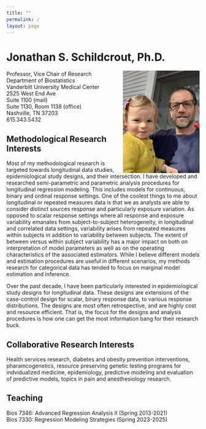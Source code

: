 ```yaml
---
title: ""
permalink: /
layout: page
---
```


# Jonathan S. Schildcrout, Ph.D.

<img  style="float: right;" src="ADF34C67-2B3D-4EE5-B061-C8332D3EA43D.jpg" width="200"/>

Professor, Vice Chair of Research\
Department of Biostatistics\
Vanderbilt University Medical Center\
2525 West End Ave\
Suite 1100 (mail)\
Suite 1130, Room 1138 (office)\
Nashville, TN 37203\
615.343.5432 
 
## Methodological Research Interests

Most of my methodological research is targeted towards longitudinal data studies, epidemiological study designs, and their intersection. 
I have developed and researched semi-parametric and parametric analysis procedures for longitudinal regression modeling. This includes 
models for continuous, binary and ordinal response settings. One of the coolest things to me about longitudinal or repeated measures 
data is that we as analysts are able to consider distinct sources response and particularly exposure variation. As opposed to scalar 
response settings where all response and exposure variability emanates from subject-to-subject heterogeneity, in longitudinal and 
correlated data settings, variability arises from repeated measures within subjects in addition to variability between subjects. The 
extent of between versus within subject variability has a major impact on both on interpretation of model parameters as well as on the 
operating characteristics of the associated estimators. While I believe different models and estimation procedures are useful in different 
scenarios, my methods research for categorical data has tended to focus on marginal model estimation and inference.

Over the past decade, I have been particularly interested in epidemiological study designs for longitudinal data. These designs are 
extensions of the case-control design for scalar, binary response data, to various response distributions. The designs are most often 
retrospective, and are highly cost and resource efficient.  That is, the focus for the designs and analysis procedures is how one can
get the most information bang for their research buck.

## Collaborative Research Interests

Health services research, diabetes and obesity prevention interventions, pharamcogenetics, resource preserving genetic testing programs 
for indvidualized medicine, epidemiology, predictive modeling and evaluation of predictive models, topics in pain and anesthesiology research.

## Teaching

Bios 7346: Advanced Regression Analysis II (Spring 2013-2021)\
Bios 7330: Regression Modeling Strategies (Spring 2023-2025)

